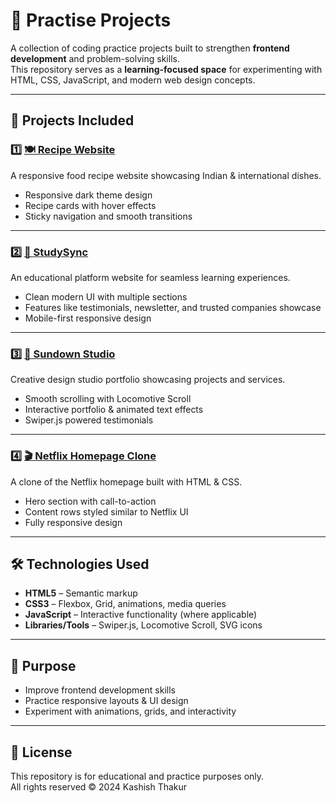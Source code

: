 # 🚀 Practise Projects

A collection of coding practice projects built to strengthen **frontend development** and problem-solving skills.  
This repository serves as a **learning-focused space** for experimenting with HTML, CSS, JavaScript, and modern web design concepts.  

---

## 📂 Projects Included

### 1️⃣ [🍽️ Recipe Website](./Recipe-Website)
A responsive food recipe website showcasing Indian & international dishes.  
- Responsive dark theme design  
- Recipe cards with hover effects  
- Sticky navigation and smooth transitions  

---

### 2️⃣ [📘 StudySync](./StudySync)
An educational platform website for seamless learning experiences.  
- Clean modern UI with multiple sections  
- Features like testimonials, newsletter, and trusted companies showcase  
- Mobile-first responsive design  

---

### 3️⃣ [🎨 Sundown Studio](./Sundown-Studio)
Creative design studio portfolio showcasing projects and services.  
- Smooth scrolling with Locomotive Scroll  
- Interactive portfolio & animated text effects  
- Swiper.js powered testimonials  

---

### 4️⃣ [🎬 Netflix Homepage Clone](./netflix-homepage-clone)
A clone of the Netflix homepage built with HTML & CSS.  
- Hero section with call-to-action  
- Content rows styled similar to Netflix UI  
- Fully responsive design  

---

## 🛠️ Technologies Used
- **HTML5** – Semantic markup  
- **CSS3** – Flexbox, Grid, animations, media queries  
- **JavaScript** – Interactive functionality (where applicable)  
- **Libraries/Tools** – Swiper.js, Locomotive Scroll, SVG icons  

---

## 🎯 Purpose
- Improve frontend development skills  
- Practice responsive layouts & UI design  
- Experiment with animations, grids, and interactivity  

---

## 📄 License
This repository is for educational and practice purposes only.  
All rights reserved © 2024 Kashish Thakur  
